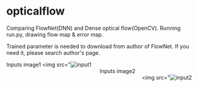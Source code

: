 # opticalflow
Comparing FlowNet(DNN) and Dense optical flow(OpenCV).
Running run.py, drawing flow map & error map.

Trained parameter is needed to download from author of FlowNet.
If you need it, please search author's page.

Inputs image1
<img src="<img src="https://github.com/kou7215/opticalflow/blob/master/samples/0000000-imgL.jpg?raw=true" alt="input1" title="input1">
                                                                                                                                     Inputs image2
                                                                                                                                     <img src="<img src="https://github.com/kou7215/opticalflow/blob/master/samples/0000000-imgR.jpg?raw=true" alt="input2" title="input2">
                                                                                                                                     
